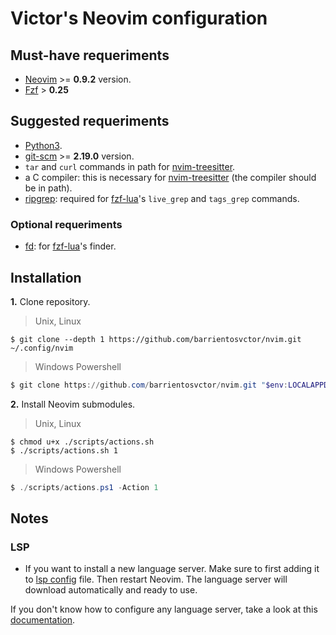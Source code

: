 # Victor's Neovim configuration

## Must-have requeriments

* [Neovim](https://neovim.io/) >= **0.9.2** version.
* [Fzf](https://github.com/junegunn/fzf) > **0.25**

## Suggested requeriments

* [Python3](https://www.python.org/downloads/).
* [git-scm](https://git-scm.com/) >= **2.19.0** version.
* `tar` and `curl` commands in path for [nvim-treesitter](https://github.com/nvim-treesitter/nvim-treesitter).
* a C compiler: this is necessary for [nvim-treesitter](https://github.com/nvim-treesitter/nvim-treesitter) (the compiler should be in path).
* [ripgrep](https://github.com/BurntSushi/ripgrep): required for [fzf-lua](https://github.com/ibhagwan/fzf-lua?tab=readme-ov-file#dependencies)'s `live_grep` and `tags_grep` commands.

### Optional requeriments

* [fd](https://github.com/sharkdp/fd): for [fzf-lua](https://github.com/ibhagwan/fzf-lua?tab=readme-ov-file#dependencies)'s finder.

## Installation

**1.** Clone repository.

> Unix, Linux

```shell
$ git clone --depth 1 https://github.com/barrientosvctor/nvim.git ~/.config/nvim
```

> Windows Powershell

```powershell
$ git clone https://github.com/barrientosvctor/nvim.git "$env:LOCALAPPDATA\nvim"
```

**2.** Install Neovim submodules.

> Unix, Linux

```shell
$ chmod u+x ./scripts/actions.sh
$ ./scripts/actions.sh 1
```

> Windows Powershell

```powershell
$ ./scripts/actions.ps1 -Action 1
```

## Notes

### LSP

* If you want to install a new language server. Make sure to first adding it to [lsp config](/plugin/lspconfig.lua) file. Then restart Neovim. The language server will download automatically and ready to use.

If you don't know how to configure any language server, take a look at this [documentation](https://github.com/neovim/nvim-lspconfig/blob/master/doc/server_configurations.md).
